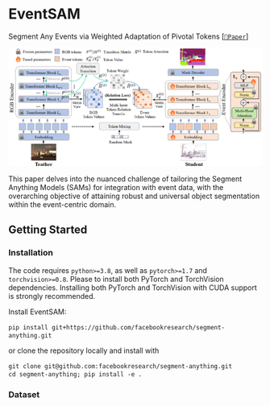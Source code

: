 # EventSAM
Segment Any Events via Weighted Adaptation of Pivotal Tokens [[`📕Paper`]([https://arxiv.org/pdf/2306.12156.pdf](https://arxiv.org/submit/5314117/view))]  

![EventSAM Framework](assets/Framework.PNG)

This paper delves into the nuanced challenge of tailoring the Segment Anything Models (SAMs) for integration with event data, with the overarching objective of attaining robust and universal object segmentation within the event-centric domain. 

## Getting Started

### Installation
The code requires `python>=3.8`, as well as `pytorch>=1.7` and `torchvision>=0.8`. Please to install both PyTorch and TorchVision dependencies. Installing both PyTorch and TorchVision with CUDA support is strongly recommended.

Install EventSAM:

```
pip install git+https://github.com/facebookresearch/segment-anything.git
```

or clone the repository locally and install with

```
git clone git@github.com:facebookresearch/segment-anything.git
cd segment-anything; pip install -e .
```
### Dataset
